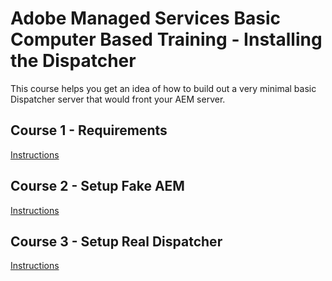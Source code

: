# Adobe Managed Services Basic Computer Based Training - Installing the Dispatcher

This course helps you get an idea of how to build out a very minimal basic Dispatcher server that would front your AEM server.

## Course 1 - Requirements

[ Instructions ](course1/)

## Course 2 - Setup Fake AEM

[ Instructions ](course2/)

## Course 3 - Setup Real Dispatcher

[ Instructions ](course3/)

